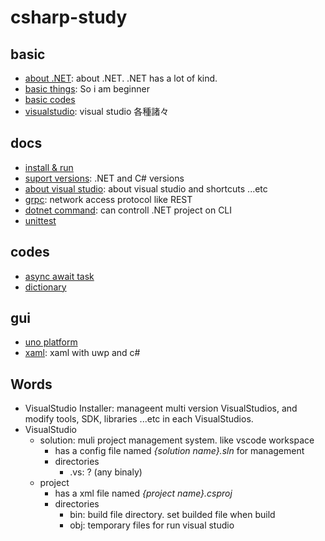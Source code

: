 # csharp-study

## basic

- [about .NET](./docs/aboutDotnet.md): about .NET. .NET has a lot of kind.
- [basic things](./docs/basicthings.md): So i am beginner
- [basic codes](./HelloVisualStudioSolution/README.md)
- [visualstudio](./docs/visualstudio/visualstudio.md): visual studio 各種諸々

## docs

- [install & run](./docs/install.md)
- [suport versions](./docs/supportVersions.md): .NET and C# versions
- [about visual studio](./docs/supportVersions.md): about visual studio and shortcuts ...etc
- [grpc](./docs/grpc/README.md): network access protocol like REST
- [dotnet command](./docs/dotnet.md): can controll .NET project on CLI
- [unittest](./docs/unittest.md)

## codes

- [async await task](./codes/asyncAwaitTask.md)
- [dictionary](./codes/dictionary.md)

## gui

- [uno platform](./docs/unoPlatform.md)
- [xaml](./docs/xaml/xaml.md): xaml with uwp and c#

## Words

- VisualStudio Installer: manageent multi version VisualStudios, and modify tools, SDK, libraries ...etc in each VisualStudios.
- VisualStudio
  - solution: muli project management system. like vscode workspace
    - has a config file named _{solution name}.sln_ for management
    - directories
      - .vs: ? (any binaly)
  - project
    - has a xml file named _{project name}.csproj_
    - directories
      - bin: build file directory. set builded file when build
      - obj: temporary files for run visual studio
